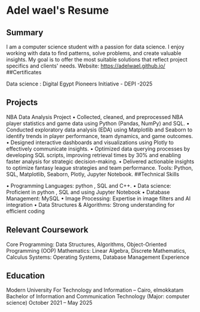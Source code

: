 # Adel wael's Resume



## Summary



I am a computer science student with a passion for data science. 
I enjoy working with data to find patterns, solve problems, and create valuable insights.
My goal is to offer the most suitable solutions that reflect project specifics and clients' needs.
Website: https://adelwael.github.io/
##Certificates



Data science : Digital Egypt Pioneers Initiative - DEPI -2025
## Projects



NBA Data Analysis Project 
• Collected, cleaned, and preprocessed NBA player statistics and game data using Python (Pandas, NumPy) and SQL. 
• Conducted exploratory data analysis (EDA) using Matplotlib and Seaborn to identify trends in player performance, team dynamics, and game outcomes. 
• Designed interactive dashboards and visualizations using Plotly to effectively communicate insights. 
• Optimized data querying processes by developing SQL scripts, improving retrieval times by 30% and enabling faster analysis for strategic decision-making. 
• Delivered actionable insights to optimize fantasy league strategies and team performance. Tools: Python, SQL, Matplotlib, Seaborn, Plotly, Jupyter Notebook.
##Technical Skills



• Programming Languages: python , SQL and C++. • Data science: Proficient in python , SQL and using Jupyter Notebook
• Database Management: MySQL
• Image Processing: Expertise in image filters and AI integration
• Data Structures & Algorithms: Strong understanding for efficient coding



## Relevant Coursework




Core Programming: Data Structures, Algorithms, Object-Oriented Programming (OOP)
Mathematics: Linear Algebra, Discrete Mathematics, Calculus
Systems: Operating Systems, Database Management
Experience



## Education




Modern University For Technology and Information – Cairo, elmokkatam
Bachelor of Information and Communication Technology (Major: computer science)
October 2021 – May 2025

